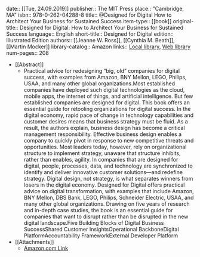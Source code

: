 date:: [[Tue, 24.09.2019]]
publisher:: The MIT Press
place:: "Cambridge, MA"
isbn:: 978-0-262-04288-8
title:: @Designed for Digital How to Architect Your Business for Sustained Success
item-type:: [[book]]
original-title:: Designed for Digital: How to Architect Your Business for Sustained Success
language:: English
short-title:: Designed for Digital
edition:: Illustrated Edition
authors:: [[Jeanne W. Ross]], [[Cynthia M. Beath]], [[Martin Mocker]]
library-catalog:: Amazon
links:: [Local library](zotero://select/library/items/P84ZX67Y), [Web library](https://www.zotero.org/users/6520516/items/P84ZX67Y)
num-pages:: 208

- [[Abstract]]
	- Practical advice for redesigning “big, old” companies for digital success, with examples from Amazon, BNY Mellon, LEGO, Philips, USAA, and many other global organizations.Most established companies have deployed such digital technologies as the cloud, mobile apps, the internet of things, and artificial intelligence. But few established companies are designed for digital. This book offers an essential guide for retooling organizations for digital success. In the digital economy, rapid pace of change in technology capabilities and customer desires means that business strategy must be fluid. As a result, the authors explain, business design has become a critical management responsibility. Effective business design enables a company to quickly pivot in response to new competitive threats and opportunities. Most leaders today, however, rely on organizational structure to implement strategy, unaware that structure inhibits, rather than enables, agility. In companies that are designed for digital, people, processes, data, and technology are synchronized to identify and deliver innovative customer solutions—and redefine strategy. Digital design, not strategy, is what separates winners from losers in the digital economy. Designed for Digital offers practical advice on digital transformation, with examples that include Amazon, BNY Mellon, DBS Bank, LEGO, Philips, Schneider Electric, USAA, and many other global organizations. Drawing on five years of research and in-depth case studies, the book is an essential guide for companies that want to disrupt rather than be disrupted in the new digital landscape.Five Building Blocks of Digital Business SuccessShared Customer InsightsOperational BackboneDigital PlatformAccountability FrameworkExternal Developer Platform
- [[Attachments]]
	- [Amazon.com Link](https://www.amazon.com/Designed-Digital-Architect-Sustained-Management/dp/0262042886/ref=pd_sbs_3?pd_rd_w=0LRNN&pf_rd_p=b65ee94e-1282-43fc-a8b1-8bf931f6dfab&pf_rd_r=HDEQHH44BX2SXWXS08Z8&pd_rd_r=eae1083a-1b25-448d-8686-5db0ef2a0b37&pd_rd_wg=PchgT&pd_rd_i=0262042886)